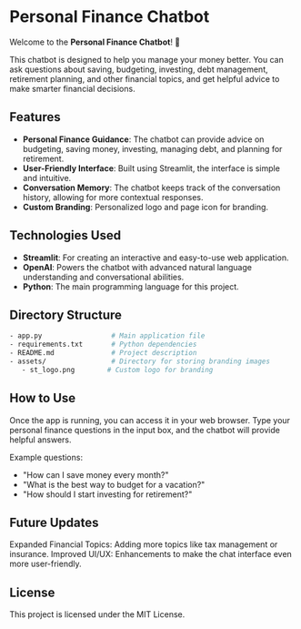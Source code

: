 # Personal Finance Chatbot

Welcome to the **Personal Finance Chatbot**! 💸

This chatbot is designed to help you manage your money better. You can ask questions about saving, budgeting, investing, debt management, retirement planning, and other financial topics, and get helpful advice to make smarter financial decisions.

## Features

- **Personal Finance Guidance**: The chatbot can provide advice on budgeting, saving money, investing, managing debt, and planning for retirement.
- **User-Friendly Interface**: Built using Streamlit, the interface is simple and intuitive.
- **Conversation Memory**: The chatbot keeps track of the conversation history, allowing for more contextual responses.
- **Custom Branding**: Personalized logo and page icon for branding.

## Technologies Used

- **Streamlit**: For creating an interactive and easy-to-use web application.
- **OpenAI**: Powers the chatbot with advanced natural language understanding and conversational abilities.
- **Python**: The main programming language for this project.

## Directory Structure

 ```bash
- app.py                 # Main application file
- requirements.txt       # Python dependencies
- README.md              # Project description
- assets/                # Directory for storing branding images
    - st_logo.png        # Custom logo for branding
 ```

## How to Use

Once the app is running, you can access it in your web browser. Type your personal finance questions in the input box, and the chatbot will provide helpful answers.

Example questions:
- "How can I save money every month?"
- "What is the best way to budget for a vacation?"
- "How should I start investing for retirement?"

## Future Updates

Expanded Financial Topics: Adding more topics like tax management or insurance.
Improved UI/UX: Enhancements to make the chat interface even more user-friendly.

## License

This project is licensed under the MIT License.
